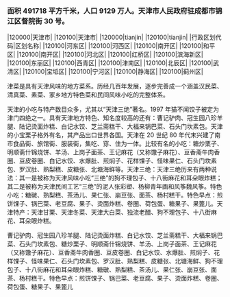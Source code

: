 <!--
 * @Author: vigne 1186963387@qq.com
 * @Date: 2022-10-01 10:44:38
 * @FilePath: /cooking-menu/src/views/asia/eastAsia/china/mockData/tianjin/readme.md
 * @Description:
 *
 * Copyright (c) 2023 by ${git_name_email}, All Rights Reserved.
-->

### 面积 491718 平方千米，人口 9129 万人。天津市人民政府驻成都市锦江区督院街 30 号。

<!-- ||||| -->

|120000|天津市| |120100|天津市| |120000|tianjin| |120100|tianjin| |行政区划代码|区划名称| |120100|河东区| |120100|河西区| |120100|南开区| |120100|和平区| |120100|南开区| |120100|河北区| |120100|红桥区| |120100|滨海新区| |120100|东丽区| |120100|西青区| |120100|津南区| |120100|北辰区| |120100|武清区| |120100|宝坻区| |120100|宁河区| |120100|静海区| |120100|蓟州区|

津菜是具有天津风味的地方菜系。历经几百年发展，逐步完善成一个涵盖汉民菜、清真菜、素菜、家乡地方特色菜和民间风味小吃的完整体系。

天津的小吃与特产数目众多，尤其以“天津三绝”著名。1997 年猫不闻饺子被定为津门四绝之一。具有天津地方特色、知名度较高的还有：曹记驴肉、冠生园八珍羊腿、陆记烫面炸糕、白记水饺、芝兰斋糕干、大福来锅巴菜、石头门坎素包。天津的小宝栗子格外有名，其产品出口世界各国。天津在 20 世纪 80 年代末兴建了南市食品街、旅馆街、服装街，集吃、穿、住为一体。比较有名的小吃：糖炒栗子、明顺斋什锦烧饼、羊汤、上岗子面茶、王记麻花（又称馓子麻花）、豆香斋牛肉香圈、豆皮卷圈、白记水饺、水爆肚、煎焖子、花样馃子、怪味果仁、石头门坎素包、罗汉肚、熟梨糕、皮糖张、北塘海鲜等。天津三绝：天津三绝历来有两种说法：其一是被称为天津风味小吃“三绝”的狗不理包子、十八街麻花和耳朵眼炸糕；其二是被称为天津民间工艺“三绝”的泥人张彩塑、杨柳青年画和风筝魏风筝。特色小吃：糖礅、熟梨糕、茶汤儿、果仁张、崩豆张、面茶、杨村糕干。特色早点：煎饼馃子、锅巴菜、老豆腐、果子、烫面炸糕、卷圈、荷包蛋、糖果子、果篦儿。天津特产：天津甘栗、天津冬菜、天津大白菜、独流老醋、狗不理包子、十八街麻花、耳朵眼炸糕。

曹记驴肉、冠生园八珍羊腿、陆记烫面炸糕、白记水饺、芝兰斋糕干、大福来锅巴菜、石头门坎素包、糖炒栗子、明顺斋什锦烧饼、羊汤、上岗子面茶、王记麻花（又称馓子麻花）、豆香斋牛肉香圈、豆皮卷圈、白记水饺、水爆肚、煎焖子、花样馃子、怪味果仁、石头门坎素包、罗汉肚、熟梨糕、皮糖张、北塘海鲜、狗不理包子、十八街麻花和耳朵眼炸糕、糖礅、熟梨糕、茶汤儿、果仁张、崩豆张、面茶、杨村糕干。特色早点：煎饼馃子、锅巴菜、老豆腐、果子、烫面炸糕、卷圈、荷包蛋、糖果子、果篦儿
